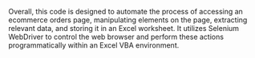 Overall, this code is designed to automate the process of accessing an ecommerce orders page, manipulating elements on the page, extracting relevant data, and storing it in an Excel worksheet.
It utilizes Selenium WebDriver to control the web browser and perform these actions programmatically within an Excel VBA environment.
